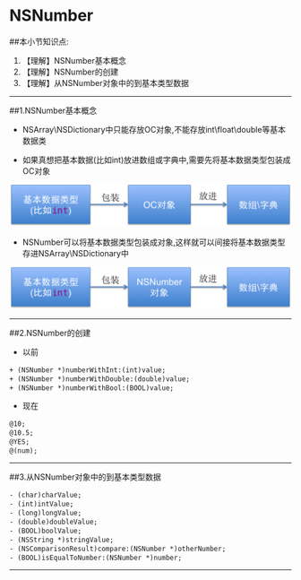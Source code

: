 # NSNumber
##本小节知识点:
1. 【理解】NSNumber基本概念
2. 【理解】NSNumber的创建
3. 【理解】从NSNumber对象中的到基本类型数据

---

##1.NSNumber基本概念
- NSArray\NSDictionary中只能存放OC对象,不能存放int\float\double等基本数据类

- 如果真想把基本数据(比如int)放进数组或字典中,需要先将基本数据类型包装成OC对象

![](images/a9/nsnumber1.png)
- NSNumber可以将基本数据类型包装成对象,这样就可以间接将基本数据类型存进NSArray\NSDictionary中

![](images/a9/nsnumber2.png)

---

##2.NSNumber的创建
- 以前

```objc
+ (NSNumber *)numberWithInt:(int)value;
+ (NSNumber *)numberWithDouble:(double)value;
+ (NSNumber *)numberWithBool:(BOOL)value;
```

- 现在
```objc
@10;
@10.5;
@YES;
@(num);
```

---

##3.从NSNumber对象中的到基本类型数据
```objc
- (char)charValue;
- (int)intValue;
- (long)longValue;
- (double)doubleValue;
- (BOOL)boolValue;
- (NSString *)stringValue;
- (NSComparisonResult)compare:(NSNumber *)otherNumber;
- (BOOL)isEqualToNumber:(NSNumber *)number;
```

---




